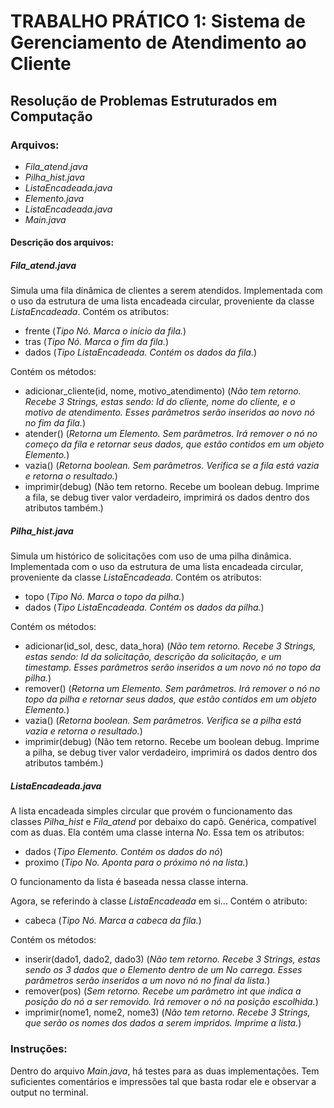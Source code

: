
# TRABALHO PRÁTICO 1: Sistema de Gerenciamento de Atendimento ao Cliente

## Resolução de Problemas Estruturados em Computação 


### Arquivos:

- *Fila_atend.java*
- *Pilha_hist.java*
- *ListaEncadeada.java*
- *Elemento.java*
- *ListaEncadeada.java*
- *Main.java*

#### Descrição dos arquivos:
##### *Fila_atend.java*

Simula uma fila dinâmica de clientes a serem atendidos. Implementada com o uso da estrutura de uma lista encadeada circular, proveniente da classe *ListaEncadeada*. 
Contém os atributos:
- frente (_Tipo Nó. Marca o início da fila._) 
- tras (_Tipo Nó. Marca o fim da fila._)
- dados (_Tipo ListaEncadeada. Contém os dados da fila._)

Contém os métodos:
- adicionar_cliente(id, nome, motivo_atendimento) (_Não tem retorno. Recebe 3 Strings, estas sendo: Id do cliente, nome do cliente, e o motivo de atendimento. Esses parâmetros serão inseridos ao novo nó no fim da fila._)
- atender() (_Retorna um Elemento. Sem parâmetros. Irá remover o nó no começo da fila e retornar seus dados, que estão contidos em um objeto Elemento._)
- vazia() (_Retorna boolean. Sem parâmetros. Verifica se a fila está vazia e retorna o resultado._)
- imprimir(debug) (Não tem retorno. Recebe um boolean debug. Imprime a fila, se debug tiver valor verdadeiro, imprimirá os dados dentro dos atributos também.)

##### *Pilha_hist.java*

Simula um histórico de solicitações com uso de uma pilha dinâmica. Implementada com o uso da estrutura de uma lista encadeada circular, proveniente da classe *ListaEncadeada*. 
Contém os atributos:
- topo (_Tipo Nó. Marca o topo da pilha._) 
- dados (_Tipo ListaEncadeada. Contém os dados da pilha._)

Contém os métodos:
- adicionar(id_sol, desc, data_hora) (_Não tem retorno. Recebe 3 Strings, estas sendo: Id da solicitação, descrição da solicitação, e um timestamp. Esses parâmetros serão inseridos a um novo nó no topo da pilha._)
- remover() (_Retorna um Elemento. Sem parâmetros. Irá remover o nó no topo da pilha e retornar seus dados, que estão contidos em um objeto Elemento._)
- vazia() (_Retorna boolean. Sem parâmetros. Verifica se a pilha está vazia e retorna o resultado._)
- imprimir(debug) (Não tem retorno. Recebe um boolean debug. Imprime a pilha, se debug tiver valor verdadeiro, imprimirá os dados dentro dos atributos também.)

##### *ListaEncadeada.java*

A lista encadeada simples circular que provém o funcionamento das classes _Pilha_hist_ e _Fila_atend_ por debaixo do capô. Genérica, compatível com as duas.
Ela contém uma classe interna _No_. Essa tem os atributos:
- dados (_Tipo Elemento. Contém os dados do nó_)
- proximo (_Tipo No. Aponta para o próximo nó na lista._)

O funcionamento da lista é baseada nessa classe interna.

Agora, se referindo à classe _ListaEncadeada_ em si...
Contém o atributo:
- cabeca (_Tipo Nó. Marca a cabeca da fila._)

Contém os métodos:
- inserir(dado1, dado2, dado3) (_Não tem retorno. Recebe 3 Strings, estas sendo os 3 dados que o Elemento dentro de um No carrega. Esses parâmetros serão inseridos a um novo nó no final da lista._)
- remover(pos) (_Sem retorno. Recebe um parâmetro int que indica a posição do nó a ser removido. Irá remover o nó na posição escolhida._)
- imprimir(nome1, nome2, nome3) (_Não tem retorno. Recebe 3 Strings, que serão os nomes dos dados a serem impridos. Imprime a lista._)

### Instruções:

Dentro do arquivo *Main.java*, há testes para as duas implementações. Tem suficientes comentários e impressões tal que basta rodar ele e observar a output no terminal.
